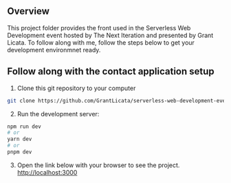 ## Overview
This project folder provides the front used in the Serverless Web Development event hosted by The Next Iteration and presented by Grant Licata. To follow along with me, follow the steps below to get your development environmnet ready.

## Follow along with the contact application setup
1. Clone this git repository to your computer

```bash
git clone https://github.com/GrantLicata/serverless-web-development-event.git
```

2. Run the development server:

```bash
npm run dev
# or
yarn dev
# or
pnpm dev
```
3. Open the link below with your browser to see the project.
[http://localhost:3000](http://localhost:3000)
